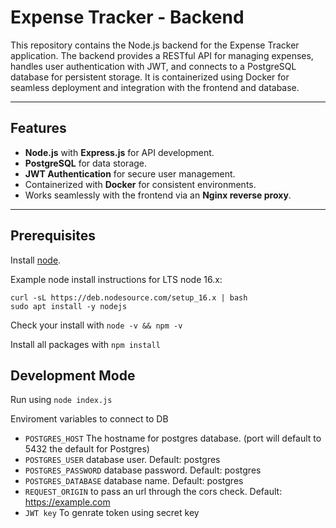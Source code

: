 # Expense Tracker - Backend

This repository contains the Node.js backend for the Expense Tracker application. The backend provides a RESTful API for managing expenses, handles user authentication with JWT, and connects to a PostgreSQL database for persistent storage. It is containerized using Docker for seamless deployment and integration with the frontend and database.

---

## Features
- **Node.js** with **Express.js** for API development.
- **PostgreSQL** for data storage.
- **JWT Authentication** for secure user management.
- Containerized with **Docker** for consistent environments.
- Works seamlessly with the frontend via an **Nginx reverse proxy**.

---

## Prerequisites

Install [node](https://nodejs.org/en/download/). 

Example node install instructions for LTS node 16.x:
```
curl -sL https://deb.nodesource.com/setup_16.x | bash
sudo apt install -y nodejs
```

Check your install with `node -v && npm -v`

Install all packages with `npm install`

## Development Mode

Run using `node index.js`

Enviroment variables to connect to DB

  - `POSTGRES_HOST` The hostname for postgres database. (port will default to 5432 the default for Postgres)
  - `POSTGRES_USER` database user. Default: postgres
  - `POSTGRES_PASSWORD` database password. Default: postgres
  - `POSTGRES_DATABASE` database name. Default: postgres
  - `REQUEST_ORIGIN` to pass an url through the cors check. Default: https://example.com
  - `JWT key` To genrate token using secret key